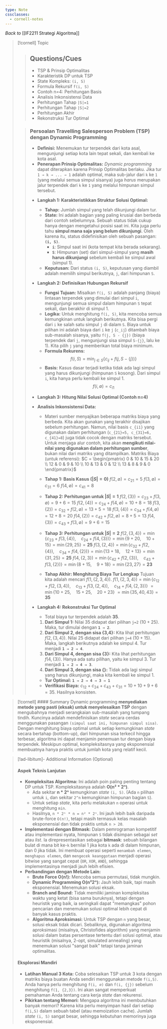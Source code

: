 ```yaml
---
type: Note
cssclasses:
  - cornell-notes
---
```

_Back to_ [[IF2211 Strategi Algoritma]]
> [!cornell] Topic
> > ## Questions/Cues
> > 
> > -   TSP & Prinsip Optimalitas
> > -   Karakteristik DP untuk TSP
> > -   State Kompleks: `(i, S)`
> > -   Formula Rekursif `f(i, S)`
> > -   Contoh n=4: Perhitungan Basis
> > -   Analisis Inkonsistensi Data
> > -   Perhitungan Tahap `|S|=1`
> > -   Perhitungan Tahap `|S|=2`
> > -   Perhitungan Akhir
> > -   Rekonstruksi Tur Optimal
>  
> > ### Persoalan Travelling Salesperson Problem (TSP) dengan Dynamic Programming
> > * **Definisi:** Menemukan tur terpendek dari kota asal, mengunjungi setiap kota lain tepat sekali, dan kembali ke kota asal.
> > * **Penerapan Prinsip Optimalitas:** *Dynamic programming* dapat diterapkan karena Prinsip Optimalitas berlaku. Jika tur `1 → k → ... → 1` adalah optimal, maka sub-jalur dari `k` ke `1` (yang melalui semua simpul sisanya) juga *harus* merupakan jalur terpendek dari `k` ke `1` yang melalui himpunan simpul tersebut.
> > 
> > -   **Langkah 1: Karakteristikkan Struktur Solusi Optimal:**
> >     * **Tahap:** Jumlah simpul yang telah dikunjungi dalam tur.
> >     * **State:** Ini adalah bagian yang paling krusial dan berbeda dari contoh sebelumnya. Sebuah status tidak cukup hanya dengan mengetahui posisi saat ini. Kita juga perlu tahu **simpul mana saja yang belum dikunjungi**. Oleh karena itu, status didefinisikan oleh sebuah pasangan: **`(i, S)`**.
> >         * **`i`**: Simpul saat ini (kota tempat kita berada sekarang).
> >         * **`S`**: Himpunan (set) dari simpul-simpul yang **masih harus dikunjungi** sebelum kembali ke simpul awal (simpul 1).
> >     * **Keputusan:** Dari status `(i, S)`, keputusan yang diambil adalah memilih simpul berikutnya, `j`, dari himpunan `S`.
> > 
> > -   **Langkah 2: Definisikan Hubungan Rekursif**
> >     * **Fungsi Tujuan:** Misalkan `f(i, S)` adalah panjang (biaya) lintasan terpendek yang dimulai dari simpul `i`, mengunjungi semua simpul dalam himpunan `S` tepat sekali, dan berakhir di simpul 1.
> >     * **Logika:** Untuk menghitung `f(i, S)`, kita mencoba semua kemungkinan untuk langkah berikutnya. Kita bisa pergi dari `i` ke salah satu simpul `j` di dalam `S`. Biaya untuk pilihan ini adalah biaya dari `i` ke `j` (`c_ij`) ditambah biaya sub-masalah sisanya, yaitu `f(j, S - {j})` (biaya terpendek dari `j`, mengunjungi sisa simpul `S-{j}`, lalu ke 1). Kita pilih `j` yang memberikan total biaya minimum.
> >     * **Formula Rekurens:**
> >         $$f(i, S) = \min_{j \in S} \{ c_{ij} + f(j, S - \{j\}) \}$$
> >     * **Basis:** Kasus dasar terjadi ketika tidak ada lagi simpul yang harus dikunjungi (himpunan `S` kosong). Dari simpul `i`, kita hanya perlu kembali ke simpul 1.
> >         $$f(i, \emptyset) = c_{i1}$$
> > 
> > -   **Langkah 3: Hitung Nilai Solusi Optimal (Contoh n=4)**
> > 
> > -   **Analisis Inkonsistensi Data:**
> >     * Materi sumber menyajikan beberapa matriks biaya yang berbeda. Kita akan gunakan yang terakhir disajikan sebelum perhitungan. Namun, nilai basis `c_{i1}` yang digunakan dalam perhitungan (`c_{21}=5, c_{31}=6, c_{41}=8`) juga tidak cocok dengan matriks tersebut. Untuk menjaga alur contoh, kita akan **mengikuti nilai-nilai yang digunakan dalam perhitungan sumber**, bukan nilai dari matriks yang ditampilkan.
> >     Matriks Biaya (untuk referensi): $C = \begin{pmatrix} 0 & 10 & 15 & 20 \\ 12 & 0 & 9 & 10 \\ 10 & 13 & 0 & 12 \\ 13 & 8 & 9 & 0 \end{pmatrix}$
> > 
> >     * **Tahap 1: Basis Kasus ($|S|=0$)**
> >         $f(2, \emptyset) = c_{21} = 5$
> >         $f(3, \emptyset) = c_{31} = 6$
> >         $f(4, \emptyset) = c_{41} = 8$
> > 
> >     * **Tahap 2: Perhitungan untuk $|S|=1$**
> >         $f(2, \{3\}) = c_{23} + f(3, \emptyset) = 9 + 6 = 15$
> >         $f(2, \{4\}) = c_{24} + f(4, \emptyset) = 10 + 8 = 18$
> >         $f(3, \{2\}) = c_{32} + f(2, \emptyset) = 13 + 5 = 18$
> >         $f(3, \{4\}) = c_{34} + f(4, \emptyset) = 12 + 8 = 20$
> >         $f(4, \{2\}) = c_{42} + f(2, \emptyset) = 8 + 5 = 13$
> >         $f(4, \{3\}) = c_{43} + f(3, \emptyset) = 9 + 6 = 15$
> > 
> >     * **Tahap 3: Perhitungan untuk $|S|=2$**
> >         $f(2, \{3, 4\}) = \min \{ c_{23} + f(3, \{4\}), \quad c_{24} + f(4, \{3\}) \} = \min \{ 9 + 20, \quad 10 + 15 \} = \min \{29, 25\} = \textbf{25}$
> >         $f(3, \{2, 4\}) = \min \{ c_{32} + f(2, \{4\}), \quad c_{34} + f(4, \{2\}) \} = \min \{ 13 + 18, \quad 12 + 13 \} = \min \{31, 25\} = \textbf{25}$
> >         $f(4, \{2, 3\}) = \min \{ c_{42} + f(2, \{3\}), \quad c_{43} + f(3, \{2\}) \} = \min \{ 8 + 15, \quad 9 + 18 \} = \min \{23, 27\} = \textbf{23}$
> > 
> >     * **Tahap Akhir: Menghitung Biaya Tur Lengkap**
> >         Tujuan kita adalah mencari $f(1, \{2, 3, 4\})$.
> >         $f(1, \{2, 3, 4\}) = \min \{ c_{12} + f(2, \{3, 4\}), \quad c_{13} + f(3, \{2, 4\}), \quad c_{14} + f(4, \{2, 3\}) \}$
> >         $= \min \{ 10 + 25, \quad 15 + 25, \quad 20 + 23 \}$
> >         $= \min \{35, 40, 43\} = \textbf{35}$
> > 
> > -   **Langkah 4: Rekonstruksi Tur Optimal**
> >     * Total biaya tur terpendek adalah **35**.
> >     1.  **Dari Simpul 1:** Nilai 35 didapat dari pilihan `j=2` ($10+25$). Maka, tur dimulai dengan **`1 → 2`**.
> >     2.  **Dari Simpul 2, dengan sisa {3,4}:** Kita lihat perhitungan $f(2, \{3, 4\})$. Nilai 25 didapat dari pilihan `j=4` ($10+15$). Maka, langkah berikutnya adalah ke simpul 4. Tur menjadi **`1 → 2 → 4`**.
> >     3.  **Dari Simpul 4, dengan sisa {3}:** Kita lihat perhitungan $f(4, \{3\})$. Hanya ada satu pilihan, yaitu ke simpul 3. Tur menjadi **`1 → 2 → 4 → 3`**.
> >     4.  **Dari Simpul 3, dengan sisa {}:** Tidak ada lagi simpul yang harus dikunjungi, maka kita kembali ke simpul 1.
> >     * **Tur Optimal:** **`1 → 2 → 4 → 3 → 1`**
> >     * **Verifikasi Biaya:** $c_{12} + c_{24} + c_{43} + c_{31} = 10 + 10 + 9 + 6 = 35$. Hasilnya konsisten.
> > 

> [!cornell] #### Summary
> Dynamic programming **menyediakan metode yang pasti (eksak) untuk menyelesaikan TSP** dengan mengubahnya menjadi serangkaian sub-masalah yang tumpang tindih. Kuncinya adalah mendefinisikan *state* secara cerdas menggunakan pasangan `(simpul saat ini, himpunan simpul sisa)`. Dengan menghitung biaya optimal untuk setiap kemungkinan *state* secara bertahap (bottom-up), dari himpunan sisa terkecil hingga terbesar, algoritma ini dapat menjamin penemuan tur dengan biaya terpendek. Meskipun optimal, kompleksitasnya yang eksponensial membuatnya hanya praktis untuk jumlah kota yang relatif kecil.

> [!ad-libitum]- Additional Information (Optional)
> #### Aspek Teknis Lanjutan
>  
>  -   **Kompleksitas Algoritma:** Ini adalah poin paling penting tentang DP untuk TSP. Kompleksitasnya adalah **O(n² * 2ⁿ)**.
>      -   Ada sekitar **n * 2ⁿ** kemungkinan *state* `(i, S)`. (Ada `n` pilihan untuk `i`, dan sekitar `2^n` kemungkinan himpunan bagian `S`).
>      -   Untuk setiap *state*, kita perlu melakukan `n` operasi untuk menghitung `min`.
>      -   Hasilnya, `n * 2ⁿ * n = n² * 2ⁿ`. Ini jauh lebih baik daripada brute-force `O(n!)`, tetapi masih termasuk kelas masalah eksponensial dan tidak praktis untuk `n > 20`.
>  -   **Implementasi dengan Bitmask:** Dalam pemrograman kompetitif atau implementasi nyata, himpunan `S` tidak disimpan sebagai *set* atau *list*. Ia direpresentasikan sebagai **bitmask**: sebuah bilangan bulat di mana bit ke-`k` bernilai 1 jika kota `k` ada di dalam himpunan, dan 0 jika tidak. Ini membuat operasi seperti `menambah elemen`, `menghapus elemen`, dan `mengecek keanggotaan` menjadi operasi bitwise yang sangat cepat (`OR`, `XOR`, `AND`), sehingga implementasinya menjadi jauh lebih efisien.
>  -   **Perbandingan dengan Metode Lain:**
>      -   **Brute Force O(n!):** Mencoba semua permutasi, tidak mungkin.
>      -   **Dynamic Programming O(n²2ⁿ):** Jauh lebih baik, tapi masih eksponensial. Menemukan solusi eksak.
>      -   **Branch and Bound:** Tidak memiliki jaminan kompleksitas waktu yang ketat (bisa sama buruknya), tetapi dengan heuristik yang baik, ia seringkali dapat "memangkas" pohon pencarian dan menemukan solusi optimal lebih cepat di banyak kasus praktis.
>      -   **Algoritma Aproksimasi:** Untuk TSP dengan `n` yang besar, solusi eksak tidak dicari. Sebaliknya, digunakan algoritma aproksimasi (misalnya, Christofides algorithm) yang menjamin solusi dalam batas persentase tertentu dari solusi optimal, atau heuristik (misalnya, 2-opt, simulated annealing) yang menemukan solusi "sangat baik" tetapi tanpa jaminan optimalitas.
>  
>  #### Eksplorasi Mandiri
>  
>  -   **Latihan Manual 3 Kota:** Coba selesaikan TSP untuk 3 kota dengan matriks biaya buatan Anda sendiri menggunakan metode `f(i,S)`. Anda hanya perlu menghitung `f(i, ∅)` dan `f(i, {j})` sebelum menghitung `f(1, {2,3})`. Ini akan sangat memperkuat pemahaman Anda tentang cara kerja *state* dan rekurensi.
>  -   **Pikirkan tentang Memori:** Mengapa algoritma ini membutuhkan banyak memori? Karena kita perlu menyimpan hasil dari setiap `f(i,S)` dalam sebuah tabel (atau memoization cache). Jumlah *state* `(i, S)` sangat besar, sehingga kebutuhan memorinya juga eksponensial.